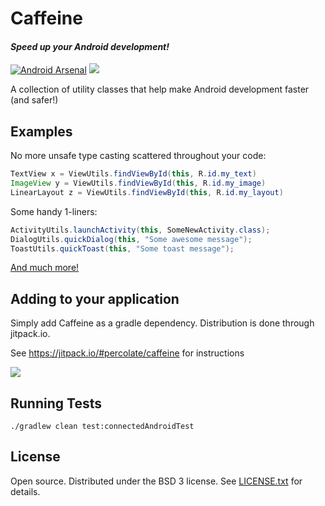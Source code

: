 # Caffeine 
#### _Speed up your Android development!_

[![Android Arsenal](https://img.shields.io/badge/Android%20Arsenal-Caffeine-brightgreen.svg?style=flat)](http://android-arsenal.com/details/1/1055)
[![](https://jitpack.io/v/percolate/caffeine.svg)](https://jitpack.io/#percolate/caffeine)

A collection of utility classes that help make Android development faster (and safer!)


## Examples

No more unsafe type casting scattered throughout your code:

```java
TextView x = ViewUtils.findViewById(this, R.id.my_text)
ImageView y = ViewUtils.findViewById(this, R.id.my_image)
LinearLayout z = ViewUtils.findViewById(this, R.id.my_layout)
```

Some handy 1-liners:

```java
ActivityUtils.launchActivity(this, SomeNewActivity.class);
DialogUtils.quickDialog(this, "Some awesome message");
ToastUtils.quickToast(this, "Some toast message");
```

[And much more!](http://percolate.github.io/caffeine/javadoc/)


## Adding to your application

Simply add Caffeine as a gradle dependency.  Distribution is done through jitpack.io.

See https://jitpack.io/#percolate/caffeine for instructions

[![](https://jitpack.io/v/percolate/caffeine.svg)](https://jitpack.io/#percolate/caffeine)


## Running Tests

`./gradlew clean test:connectedAndroidTest`


## License

Open source.  Distributed under the BSD 3 license.  See [LICENSE.txt](https://github.com/percolate/caffeine/blob/master/LICENSE.txt) for details.

